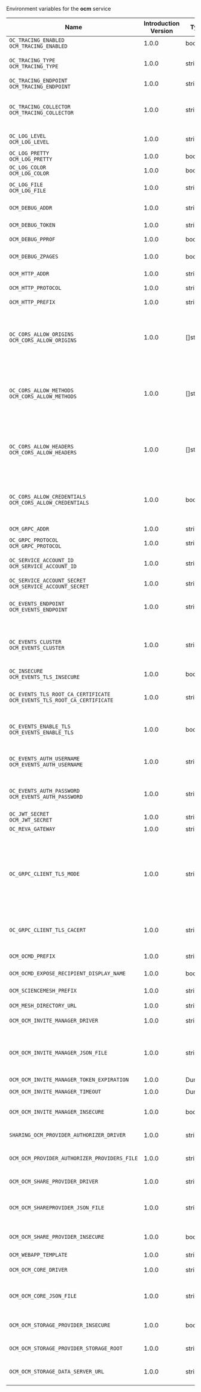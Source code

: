 Environment variables for the **ocm** service

| Name | Introduction Version | Type | Description | Default Value |
|---|---|---|---|---|
|`OC_TRACING_ENABLED`<br/>`OCM_TRACING_ENABLED`| 1.0.0 |bool|`Activates tracing.`|false|
|`OC_TRACING_TYPE`<br/>`OCM_TRACING_TYPE`| 1.0.0 |string|`The type of tracing. Defaults to '', which is the same as 'jaeger'. Allowed tracing types are 'jaeger' and '' as of now.`||
|`OC_TRACING_ENDPOINT`<br/>`OCM_TRACING_ENDPOINT`| 1.0.0 |string|`The endpoint of the tracing agent.`||
|`OC_TRACING_COLLECTOR`<br/>`OCM_TRACING_COLLECTOR`| 1.0.0 |string|`The HTTP endpoint for sending spans directly to a collector, i.e. \http://jaeger-collector:14268/api/traces. Only used if the tracing endpoint is unset.`||
|`OC_LOG_LEVEL`<br/>`OCM_LOG_LEVEL`| 1.0.0 |string|`The log level. Valid values are: 'panic', 'fatal', 'error', 'warn', 'info', 'debug', 'trace'.`||
|`OC_LOG_PRETTY`<br/>`OCM_LOG_PRETTY`| 1.0.0 |bool|`Activates pretty log output.`|false|
|`OC_LOG_COLOR`<br/>`OCM_LOG_COLOR`| 1.0.0 |bool|`Activates colorized log output.`|false|
|`OC_LOG_FILE`<br/>`OCM_LOG_FILE`| 1.0.0 |string|`The path to the log file. Activates logging to this file if set.`||
|`OCM_DEBUG_ADDR`| 1.0.0 |string|`Bind address of the debug server, where metrics, health, config and debug endpoints will be exposed.`|127.0.0.1:9281|
|`OCM_DEBUG_TOKEN`| 1.0.0 |string|`Token to secure the metrics endpoint.`||
|`OCM_DEBUG_PPROF`| 1.0.0 |bool|`Enables pprof, which can be used for profiling.`|false|
|`OCM_DEBUG_ZPAGES`| 1.0.0 |bool|`Enables zpages, which can be used for collecting and viewing in-memory traces.`|false|
|`OCM_HTTP_ADDR`| 1.0.0 |string|`The bind address of the HTTP service.`|127.0.0.1:9280|
|`OCM_HTTP_PROTOCOL`| 1.0.0 |string|`The transport protocol of the HTTP service.`|tcp|
|`OCM_HTTP_PREFIX`| 1.0.0 |string|`The path prefix where OCM can be accessed (defaults to /).`||
|`OC_CORS_ALLOW_ORIGINS`<br/>`OCM_CORS_ALLOW_ORIGINS`| 1.0.0 |[]string|`A list of allowed CORS origins. See following chapter for more details: *Access-Control-Allow-Origin* at \https://developer.mozilla.org/en-US/docs/Web/HTTP/Headers/Access-Control-Allow-Origin. See the Environment Variable Types description for more details.`|[https://localhost:9200]|
|`OC_CORS_ALLOW_METHODS`<br/>`OCM_CORS_ALLOW_METHODS`| 1.0.0 |[]string|`A list of allowed CORS methods. See following chapter for more details: *Access-Control-Request-Method* at \https://developer.mozilla.org/en-US/docs/Web/HTTP/Headers/Access-Control-Request-Method. See the Environment Variable Types description for more details.`|[OPTIONS HEAD GET PUT POST DELETE MKCOL PROPFIND PROPPATCH MOVE COPY REPORT SEARCH]|
|`OC_CORS_ALLOW_HEADERS`<br/>`OCM_CORS_ALLOW_HEADERS`| 1.0.0 |[]string|`A list of allowed CORS headers. See following chapter for more details: *Access-Control-Request-Headers* at \https://developer.mozilla.org/en-US/docs/Web/HTTP/Headers/Access-Control-Request-Headers. See the Environment Variable Types description for more details.`|[Origin Accept Content-Type Depth Authorization Ocs-Apirequest If-None-Match If-Match Destination Overwrite X-Request-Id X-Requested-With Tus-Resumable Tus-Checksum-Algorithm Upload-Concat Upload-Length Upload-Metadata Upload-Defer-Length Upload-Expires Upload-Checksum Upload-Offset X-HTTP-Method-Override Cache-Control]|
|`OC_CORS_ALLOW_CREDENTIALS`<br/>`OCM_CORS_ALLOW_CREDENTIALS`| 1.0.0 |bool|`Allow credentials for CORS.See following chapter for more details: *Access-Control-Allow-Credentials* at \https://developer.mozilla.org/en-US/docs/Web/HTTP/Headers/Access-Control-Allow-Credentials.`|false|
|`OCM_GRPC_ADDR`| 1.0.0 |string|`The bind address of the GRPC service.`|127.0.0.1:9282|
|`OC_GRPC_PROTOCOL`<br/>`OCM_GRPC_PROTOCOL`| 1.0.0 |string|`The transport protocol of the GRPC service.`||
|`OC_SERVICE_ACCOUNT_ID`<br/>`OCM_SERVICE_ACCOUNT_ID`| 1.0.0 |string|`The ID of the service account the service should use. See the 'auth-service' service description for more details.`||
|`OC_SERVICE_ACCOUNT_SECRET`<br/>`OCM_SERVICE_ACCOUNT_SECRET`| 1.0.0 |string|`The service account secret.`||
|`OC_EVENTS_ENDPOINT`<br/>`OCM_EVENTS_ENDPOINT`| 1.0.0 |string|`The address of the event system. The event system is the message queuing service. It is used as message broker for the microservice architecture.`|127.0.0.1:9233|
|`OC_EVENTS_CLUSTER`<br/>`OCM_EVENTS_CLUSTER`| 1.0.0 |string|`The clusterID of the event system. The event system is the message queuing service. It is used as message broker for the microservice architecture. Mandatory when using NATS as event system.`|opencloud-cluster|
|`OC_INSECURE`<br/>`OCM_EVENTS_TLS_INSECURE`| 1.0.0 |bool|`Whether to verify the server TLS certificates.`|false|
|`OC_EVENTS_TLS_ROOT_CA_CERTIFICATE`<br/>`OCM_EVENTS_TLS_ROOT_CA_CERTIFICATE`| 1.0.0 |string|`The root CA certificate used to validate the server's TLS certificate. If provided OCM_EVENTS_TLS_INSECURE will be seen as false.`||
|`OC_EVENTS_ENABLE_TLS`<br/>`OCM_EVENTS_ENABLE_TLS`| 1.0.0 |bool|`Enable TLS for the connection to the events broker. The events broker is the OpenCloud service which receives and delivers events between the services.`|false|
|`OC_EVENTS_AUTH_USERNAME`<br/>`OCM_EVENTS_AUTH_USERNAME`| 1.0.0 |string|`The username to authenticate with the events broker. The events broker is the OpenCloud service which receives and delivers events between the services.`||
|`OC_EVENTS_AUTH_PASSWORD`<br/>`OCM_EVENTS_AUTH_PASSWORD`| 1.0.0 |string|`The password to authenticate with the events broker. The events broker is the OpenCloud service which receives and delivers events between the services.`||
|`OC_JWT_SECRET`<br/>`OCM_JWT_SECRET`| 1.0.0 |string|`The secret to mint and validate jwt tokens.`||
|`OC_REVA_GATEWAY`| 1.0.0 |string|`The CS3 gateway endpoint.`|eu.opencloud.api.gateway|
|`OC_GRPC_CLIENT_TLS_MODE`| 1.0.0 |string|`TLS mode for grpc connection to the go-micro based grpc services. Possible values are 'off', 'insecure' and 'on'. 'off': disables transport security for the clients. 'insecure' allows using transport security, but disables certificate verification (to be used with the autogenerated self-signed certificates). 'on' enables transport security, including server certificate verification.`||
|`OC_GRPC_CLIENT_TLS_CACERT`| 1.0.0 |string|`Path/File name for the root CA certificate (in PEM format) used to validate TLS server certificates of the go-micro based grpc services.`||
|`OCM_OCMD_PREFIX`| 1.0.0 |string|`URL path prefix for the OCMD service. Note that the string must not start with '/'.`|ocm|
|`OCM_OCMD_EXPOSE_RECIPIENT_DISPLAY_NAME`| 1.0.0 |bool|`Expose the display name of OCM share recipients.`|false|
|`OCM_SCIENCEMESH_PREFIX`| 1.0.0 |string|`URL path prefix for the ScienceMesh service. Note that the string must not start with '/'.`|sciencemesh|
|`OCM_MESH_DIRECTORY_URL`| 1.0.0 |string|`URL of the mesh directory service.`||
|`OCM_OCM_INVITE_MANAGER_DRIVER`| 1.0.0 |string|`Driver to be used to persist OCM invites. Supported value is only 'json'.`|json|
|`OCM_OCM_INVITE_MANAGER_JSON_FILE`| 1.0.0 |string|`Path to the JSON file where OCM invite data will be stored. This file is maintained by the instance and must not be changed manually. If not defined, the root directory derives from $OC_BASE_DATA_PATH/storage/ocm.`|/home/chaser/.opencloud/storage/ocm/ocminvites.json|
|`OCM_OCM_INVITE_MANAGER_TOKEN_EXPIRATION`| 1.0.0 |Duration|`Expiry duration for invite tokens.`|24h0m0s|
|`OCM_OCM_INVITE_MANAGER_TIMEOUT`| 1.0.0 |Duration|`Timeout specifies a time limit for requests made to OCM endpoints.`|30s|
|`OCM_OCM_INVITE_MANAGER_INSECURE`| 1.0.0 |bool|`Disable TLS certificate validation for the OCM connections. Do not set this in production environments.`|false|
|`SHARING_OCM_PROVIDER_AUTHORIZER_DRIVER`| 1.0.0 |string|`Driver to be used to persist ocm invites. Supported value is only 'json'.`|json|
|`OCM_OCM_PROVIDER_AUTHORIZER_PROVIDERS_FILE`| 1.0.0 |string|`Path to the JSON file where ocm invite data will be stored. Defaults to $OC_CONFIG_DIR/ocmproviders.json.`|/home/chaser/.opencloud/config/ocmproviders.json|
|`OCM_OCM_SHARE_PROVIDER_DRIVER`| 1.0.0 |string|`Driver to be used for the OCM share provider. Supported value is only 'json'.`|json|
|`OCM_OCM_SHAREPROVIDER_JSON_FILE`| 1.0.0 |string|`Path to the JSON file where OCM share data will be stored. If not defined, the root directory derives from $OC_BASE_DATA_PATH/storage.`|/home/chaser/.opencloud/storage/ocm/ocmshares.json|
|`OCM_OCM_SHARE_PROVIDER_INSECURE`| 1.0.0 |bool|`Disable TLS certificate validation for the OCM connections. Do not set this in production environments.`|false|
|`OCM_WEBAPP_TEMPLATE`| 1.0.0 |string|`Template for the webapp url.`||
|`OCM_OCM_CORE_DRIVER`| 1.0.0 |string|`Driver to be used for the OCM core. Supported value is only 'json'.`|json|
|`OCM_OCM_CORE_JSON_FILE`| 1.0.0 |string|`Path to the JSON file where OCM share data will be stored. If not defined, the root directory derives from $OC_BASE_DATA_PATH/storage.`|/home/chaser/.opencloud/storage/ocm/ocmshares.json|
|`OCM_OCM_STORAGE_PROVIDER_INSECURE`| 1.0.0 |bool|`Disable TLS certificate validation for the OCM connections. Do not set this in production environments.`|false|
|`OCM_OCM_STORAGE_PROVIDER_STORAGE_ROOT`| 1.0.0 |string|`Directory where the ocm storage provider persists its data like tus upload info files.`|/home/chaser/.opencloud/storage/ocm|
|`OCM_OCM_STORAGE_DATA_SERVER_URL`| 1.0.0 |string|`URL of the data server, needs to be reachable by the data gateway provided by the frontend service or the user if directly exposed.`|http://localhost:9280/data|
